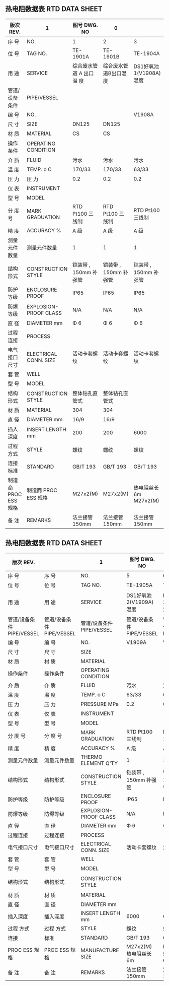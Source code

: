 <!-- image -->

## 热电阻数据表 RTD DATA SHEET

| 版次 REV.            | 1                     | 图号 DWG. NO             | 0                      |                         | 第 1 页共 / 2 页 .      |    |
|----------------------|-----------------------|--------------------------|------------------------|-------------------------|-------------------------|----|
| 序 号                | NO.                   | 1                        | 2                      | 3                       | 4                       |    |
| 位 号                | TAG NO.               | TE-1901A                 | TE-1901B               | TE-1904A                | TE-1904B                |    |
| 用 途                | SERVICE               | 综合废水管道 A 出口温 度 | 综合废水管道B出口温 度 | DS1好氧池1(V1908A) 温度 | DS1好氧池1(V1908B) 温度 |    |
| 管道/设备条件        | PIPE/VESSEL           |                          |                        |                         |                         |    |
| 编 号                | NO.                   |                          |                        | V1908A                  | V1908B                  |    |
| 尺 寸                | SIZE                  | DN125                    | DN125                  |                         |                         |    |
| 材 质                | MATERIAL              | CS                       | CS                     |                         |                         |    |
| 操作条件             | OPERATING CONDITION   |                          |                        |                         |                         |    |
| 介 质                | FLUID                 | 污水                     | 污水                   | 污水                    | 污水                    |    |
| 温 度                | TEMP. o C             | 170/33                   | 170/33                 | 63/33                   | 63/33                   |    |
| 压 力                | 压 力                 | 0.2                      | 0.2                    | 0.2                     | 0.2                     |    |
| 仪 表                | INSTRUMENT            |                          |                        |                         |                         |    |
| 型 号                | MODEL                 |                          |                        |                         |                         |    |
| 分 度 号             | MARK GRADUATION       | RTD Pt100 三线制         | RTD Pt100 三线制       | RTD Pt100 三线制        | RTD Pt100 三线制        |    |
| 精 度                | ACCURACY %            | A 级                     | A 级                   | A 级                    | A 级                    |    |
| 测量元件数量         | 测量元件数量          | 1                        | 1                      | 1                       | 1                       |    |
| 结构形式             | CONSTRUCTION STYLE    | 铠装带 , 150mm 补强管    | 铠装带 , 150mm 补强管  | 铠装带 , 150mm 补强管   | 铠装带 , 150mm 补强管   |    |
| 防护等级             | ENCLOSURE PROOF       | IP65                     | IP65                   | IP65                    | IP65                    |    |
| 防爆等级             | EXPLOSION-PROOF CLASS | N/A                      | N/A                    | N/A                     | N/A                     |    |
| 直 径                | DIAMETER mm           | Φ 6                      | Φ 6                    | Φ 6                     | Φ 6                     |    |
| 过程连接             | PROCESS               |                          |                        |                         |                         |    |
| 电气接口尺寸         | ELECTRICAL CONN. SIZE | 活动卡套螺纹             | 活动卡套螺纹           | 活动卡套螺纹            | 活动卡套螺纹            |    |
| 套 管                | WELL                  |                          |                        |                         |                         |    |
| 型 号                | MODEL                 |                          |                        |                         |                         |    |
| 结构形式             | CONSTRUCTION STYLE    | 整体钻孔直管式           | 整体钻孔直管式         |                         |                         |    |
| 材 质                | MATERIAL              | 304                      | 304                    |                         |                         |    |
| 直 径                | DIAMETER mm           | 16/9                     | 16/9                   |                         |                         |    |
| 插入深度             | INSERT LENGTH mm      | 200                      | 200                    | 6000                    | 6000                    |    |
| 过程 方式            | STYLE                 | 螺纹                     | 螺纹                   | 螺纹                    | 螺纹                    |    |
| 连接 标准            | STANDARD              | GB/T 193                 | GB/T 193               | GB/T 193                | GB/T 193                |    |
| 制造商 PROC ESS 规格 | 制造商 PROC ESS 规格  | M27x2(M)                 | M27x2(M)               | 热电阻丝长 6m M27x2(M)  | M27x2(M) 热电阻丝长 6m  |    |
| 备 注                | REMARKS               | 法兰接管 150mm           | 法兰接管 150mm         | 法兰接管 150mm          | 法兰接管 150mm          |    |

<!-- image -->

## 热电阻数据表 RTD DATA SHEET

| 版次 REV.                 |                           | 1                         | 图号 DWG. NO              | 0                         |                            | 第 2 页共 / 2 页 .        |
|---------------------------|---------------------------|---------------------------|---------------------------|---------------------------|----------------------------|---------------------------|
| 序 号                     | 序 号                     | NO.                       | 5                         | 6                         | 7                          | 8                         |
| 位 号                     | 位 号                     | TAG NO.                   | TE-1905A                  | TE-1905B                  | TICA-1910                  | TIA-1973                  |
| 用 途                     | 用 途                     | SERVICE                   | DS1好氧池2(V1909A) 温度   | DS1好氧池2(V1909B) 温度   | MBR膜池（V1907D）水 池温度 | 循环水给水总管温度        |
| 管道/设备条件 PIPE/VESSEL | 管道/设备条件 PIPE/VESSEL | 管道/设备条件 PIPE/VESSEL | 管道/设备条件 PIPE/VESSEL | 管道/设备条件 PIPE/VESSEL | 管道/设备条件 PIPE/VESSEL  | 管道/设备条件 PIPE/VESSEL |
| 编 号                     | 编 号                     | NO.                       | V1909A                    | V1909B                    | V1907D                     |                           |
| 尺 寸                     | 尺 寸                     | SIZE                      |                           |                           |                            | DN200                     |
| 材 质                     | 材 质                     | MATERIAL                  |                           |                           |                            | CS                        |
| 操作条件                  | 操作条件                  | OPERATING CONDITION       |                           |                           |                            |                           |
| 介 质                     | 介 质                     | FLUID                     | 污水                      | 污水                      | 污水                       | 循环水                    |
| 温 度                     | 温 度                     | TEMP. o C                 | 63/33                     | 63/33                     | 70/40                      | 62/32                     |
| 压 力                     | 压 力                     | PRESSURE MPa              | 0.2                       | 0.2                       | 0.04                       | 0.4                       |
| 仪 表                     | 仪 表                     | INSTRUMENT                |                           |                           |                            |                           |
| 型 号                     | 型 号                     | MODEL                     |                           |                           |                            |                           |
| 分 度 号                  | 分 度 号                  | MARK GRADUATION           | RTD Pt100 三线制          | RTD Pt100 三线制          | RTD Pt100 三线制           | RTD Pt100 三线制          |
| 精 度                     | 精 度                     | ACCURACY %                | A 级                      | A 级                      | A 级                       | A 级                      |
| 测量元件数量              | 测量元件数量              | THERMO ELEMENT Q'TY       | 1                         | 1                         | 1                          | 1                         |
| 结构形式                  | 结构形式                  | CONSTRUCTION STYLE        | 铠装带 , 150mm 补强管     | 铠装带 , 150mm 补强管     | 铠装带 , 150mm 补强管      | 铠装带 , 150mm 补强管     |
| 防护等级                  | 防护等级                  | ENCLOSURE PROOF           | IP65                      | IP65                      | IP65                       | IP65                      |
| 防爆等级                  | 防爆等级                  | EXPLOSION-PROOF CLASS     | N/A                       | N/A                       | N/A                        | Exd Ⅱ BT4                 |
| 直 径                     | 直 径                     | DIAMETER mm               | Φ 6                       | Φ 6                       | Φ 6                        | Φ 6                       |
| 过程连接                  | 过程连接                  | PROCESS                   |                           |                           |                            |                           |
| 电气接口尺寸              | 电气接口尺寸              | ELECTRICAL CONN. SIZE     | 活动卡套螺纹              | 活动卡套螺纹              | 活动卡套螺纹               | 活动卡套螺纹              |
| 套 管                     | 套 管                     | WELL                      |                           |                           |                            |                           |
| 型 号                     | 型 号                     | MODEL                     |                           |                           |                            |                           |
| 结构形式                  | 结构形式                  | CONSTRUCTION STYLE        |                           |                           | 整体钻孔直管式             | 整体钻孔直管式            |
| 材 质                     | 材 质                     | MATERIAL                  |                           |                           | 316L                       | 304                       |
| 直 径                     | 直 径                     | DIAMETER mm               |                           |                           | 16/9                       | 16/9                      |
| 插入深度                  | 插入深度                  | INSERT LENGTH mm          | 6000                      | 6000                      | 2000                       | 200                       |
| 过程 方式                 | 过程 方式                 | STYLE                     | 螺纹                      | 螺纹                      | 螺纹                       | 螺纹                      |
| 连接                      | 标准                      | STANDARD                  | GB/T 193                  | GB/T 193                  | GB/T 193                   | GB/T 193                  |
| PROC ESS 规格             | PROC ESS 规格             | MANUFACTURE SIZE          | M27x2(M) 热电阻丝长 6m    | M27x2(M) 热电阻丝长 6m    | M27x2(M)                   | M27x2(M)                  |
| 备 注                     | 备 注                     | REMARKS                   | 法兰接管 150mm            | 法兰接管 150mm            | 法兰接管 150mm             | 法兰接管 150mm            |